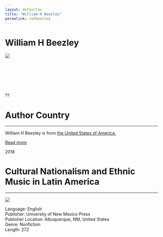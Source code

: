 ```yaml
---
layout: defaultau
title: "William H Beezley"
permalink: /whbeezley
---
```

<!-- partial:index.partial.html -->
<div class="content">
    <h1>William H Beezley</h1>
    <div class="quote">
        <div><img src="https://history.arizona.edu/sites/history.arizona.edu/files/images/people/william-beezley.jpg" class="logo"></div>
    </div>
    <div class="timeline">
        <div style="padding-bottom:100px;"></div>
        <div class="block">
            <div class="date right"><p class="right">??</p></div>
            <div class="dot"></div>
            <div class="left first">
            <div class="author_country">
                <h1>Author Country</h1><hr>
            <div class="aclocation"><p>William H Beezley is from <a href="http://localhost:4000/1"> the United States of America.</a></p></div>
                <div class="acreadmore"> <a href="#" target="_blank">Read more</a></div>
            </div>
            </div>
        </div>
        <div class="block">
            <div class="date left"><p class="left">2018</p></div>
            <div class="dot"></div>
            <div class="right">
                <h1>Cultural Nationalism and Ethnic Music in Latin America</h1><hr>
                <p><img src="https://images-na.ssl-images-amazon.com/images/I/51k3wxTJHsL._SX332_BO1,204,203,200_.jpg"></p>
                <p>
                Language: English<br>
                Publisher: University of New Mexico Press<br>
                Publisher Location: Albuquerque, NM, United States<br>
                Genre: Nonfiction<br>
                Length: 272<br>
                </p>
            </div>
        </div>


</div>
<!-- partial -->
  <script src='https://cdnjs.cloudflare.com/ajax/libs/jquery/3.1.1/jquery.min.js'></script><script  src="assets/js/authorscript.js"></script>
